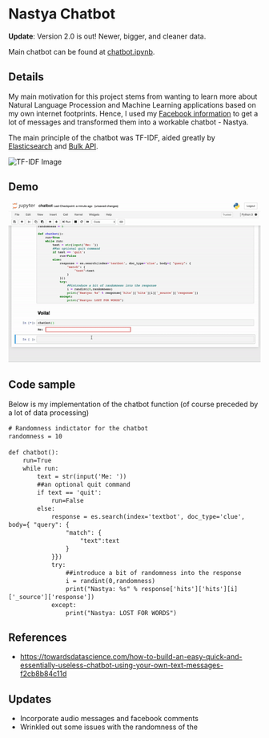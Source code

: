# Nastya Chatbot

__Update__: Version 2.0 is out! Newer, bigger, and cleaner data.

Main chatbot can be found at [chatbot.ipynb](https://github.com/karkipra/AI-Fun/blob/master/NastyaChatbot/chatbot.ipynb).

## Details

My main motivation for this project stems from wanting to learn more about Natural Language Procession and Machine Learning applications based on my own internet footprints. Hence, I used my [Facebook information](https://www.facebook.com/help/1701730696756992?helpref=hc_global_nav) to get a lot of messages and transformed them into a workable chatbot - Nastya.

The main principle of the chatbot was TF-IDF, aided greatly by [Elasticsearch](https://www.elastic.co/what-is/elasticsearch) and [Bulk API](https://developer.salesforce.com/docs/atlas.en-us.api_asynch.meta/api_asynch/asynch_api_intro.htm). 

![TF-IDF Image](https://pathmind.com/images/wiki/tfidf.png)

## Demo

![Demo](ezgif.com-video-to-gif.gif)

## Code sample

Below is my implementation of the chatbot function (of course preceded by a lot of data processing)

```
# Randomness indictator for the chatbot
randomness = 10

def chatbot():
    run=True
    while run:
        text = str(input('Me: '))
        ##an optional quit command
        if text == 'quit':
            run=False
        else:
            response = es.search(index='textbot', doc_type='clue', body={ "query": {
                "match": {
                    "text":text
                }
            }})
            try:
                ##introduce a bit of randomness into the response 
                i = randint(0,randomness)
                print("Nastya: %s" % response['hits']['hits'][i]['_source']['response'])
            except:
                print("Nastya: LOST FOR WORDS")
```

## References

- https://towardsdatascience.com/how-to-build-an-easy-quick-and-essentially-useless-chatbot-using-your-own-text-messages-f2cb8b84c11d

## Updates

- Incorporate audio messages and facebook comments
- Wrinkled out some issues with the randomness of the 
